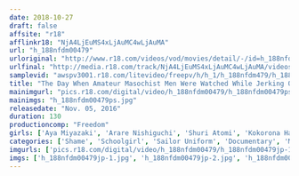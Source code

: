```yaml
---
date: 2018-10-27
draft: false
affsite: "r18"
afflinkr18: "NjA4LjEuMS4xLjAuMC4wLjAuMA"
url: "h_188nfdm00479"
urloriginal: "http://www.r18.com/videos/vod/movies/detail/-/id=h_188nfdm00479"
urlfinal: "http://media.r18.com/track/NjA4LjEuMS4xLjAuMC4wLjAuMA/videos/vod/movies/detail/-/id=h_188nfdm00479"
samplevid: "awspv3001.r18.com/litevideo/freepv/h/h_1/h_188nfdm479/h_188nfdm479_dmb_w.mp4"
title: "The Day When Amateur Masochist Men Were Watched While Jerking Off For The First Time In Their Lives"
mainimgurl: "pics.r18.com/digital/video/h_188nfdm00479/h_188nfdm00479ps.jpg"
mainimgs: "h_188nfdm00479ps.jpg"
releasedate: "Nov. 05, 2016"
duration: 130
productioncomp: "Freedom"
girls: ['Aya Miyazaki', 'Arare Nishiguchi', 'Shuri Atomi', 'Kokorona Hakuto', 'Miyu Kanade', 'Yuri Serina']
categories: ['Shame', 'Schoolgirl', 'Sailor Uniform', 'Documentary', 'Masochist Man', 'Hi-Def']
imgurls: ['pics.r18.com/digital/video/h_188nfdm00479/h_188nfdm00479jp-1.jpg', 'pics.r18.com/digital/video/h_188nfdm00479/h_188nfdm00479jp-2.jpg', 'pics.r18.com/digital/video/h_188nfdm00479/h_188nfdm00479jp-3.jpg', 'pics.r18.com/digital/video/h_188nfdm00479/h_188nfdm00479jp-4.jpg', 'pics.r18.com/digital/video/h_188nfdm00479/h_188nfdm00479jp-5.jpg', 'pics.r18.com/digital/video/h_188nfdm00479/h_188nfdm00479jp-6.jpg', 'pics.r18.com/digital/video/h_188nfdm00479/h_188nfdm00479jp-7.jpg', 'pics.r18.com/digital/video/h_188nfdm00479/h_188nfdm00479jp-8.jpg', 'pics.r18.com/digital/video/h_188nfdm00479/h_188nfdm00479jp-9.jpg', 'pics.r18.com/digital/video/h_188nfdm00479/h_188nfdm00479jp-10.jpg', 'pics.r18.com/digital/video/h_188nfdm00479/h_188nfdm00479jp-11.jpg', 'pics.r18.com/digital/video/h_188nfdm00479/h_188nfdm00479jp-12.jpg', 'pics.r18.com/digital/video/h_188nfdm00479/h_188nfdm00479jp-13.jpg', 'pics.r18.com/digital/video/h_188nfdm00479/h_188nfdm00479jp-14.jpg', 'pics.r18.com/digital/video/h_188nfdm00479/h_188nfdm00479jp-15.jpg', 'pics.r18.com/digital/video/h_188nfdm00479/h_188nfdm00479jp-16.jpg', 'pics.r18.com/digital/video/h_188nfdm00479/h_188nfdm00479jp-17.jpg', 'pics.r18.com/digital/video/h_188nfdm00479/h_188nfdm00479jp-18.jpg', 'pics.r18.com/digital/video/h_188nfdm00479/h_188nfdm00479jp-19.jpg', 'pics.r18.com/digital/video/h_188nfdm00479/h_188nfdm00479jp-20.jpg']
imgs: ['h_188nfdm00479jp-1.jpg', 'h_188nfdm00479jp-2.jpg', 'h_188nfdm00479jp-3.jpg', 'h_188nfdm00479jp-4.jpg', 'h_188nfdm00479jp-5.jpg', 'h_188nfdm00479jp-6.jpg', 'h_188nfdm00479jp-7.jpg', 'h_188nfdm00479jp-8.jpg', 'h_188nfdm00479jp-9.jpg', 'h_188nfdm00479jp-10.jpg', 'h_188nfdm00479jp-11.jpg', 'h_188nfdm00479jp-12.jpg', 'h_188nfdm00479jp-13.jpg', 'h_188nfdm00479jp-14.jpg', 'h_188nfdm00479jp-15.jpg', 'h_188nfdm00479jp-16.jpg', 'h_188nfdm00479jp-17.jpg', 'h_188nfdm00479jp-18.jpg', 'h_188nfdm00479jp-19.jpg', 'h_188nfdm00479jp-20.jpg']
---
```

